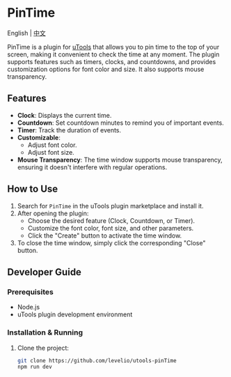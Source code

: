 # PinTime

English | [中文](./README.zh-CN.md)

PinTime is a plugin for [uTools](https://u.tools/) that allows you to pin time to the top of your screen, making it convenient to check the time at any moment. The plugin supports features such as timers, clocks, and countdowns, and provides customization options for font color and size. It also supports mouse transparency.

## Features

- **Clock**: Displays the current time.
- **Countdown**: Set countdown minutes to remind you of important events.
- **Timer**: Track the duration of events.
- **Customizable**:
  - Adjust font color.
  - Adjust font size.
- **Mouse Transparency**: The time window supports mouse transparency, ensuring it doesn't interfere with regular operations.

## How to Use

1. Search for `PinTime` in the uTools plugin marketplace and install it.
2. After opening the plugin:
   - Choose the desired feature (Clock, Countdown, or Timer).
   - Customize the font color, font size, and other parameters.
   - Click the "Create" button to activate the time window.
3. To close the time window, simply click the corresponding "Close" button.

## Developer Guide

### Prerequisites

- Node.js
- uTools plugin development environment

### Installation & Running

1. Clone the project:

   ```bash
   git clone https://github.com/levelio/utools-pinTime
   npm run dev
